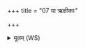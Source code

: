 +++
title = "07 या ऋक्षीकाः"

+++
<details><summary>मूलम् (WS)</summary>

या ऋक्षीकाः कलिलान्ताप्सु जाताः पुरीकयाः ।  
गोपा आसामेको वेद यतो याताः सदान्वास्ता इतो नाशयामसि ॥ ७ ॥
</details>